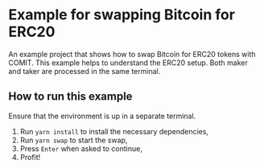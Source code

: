 # Example for swapping Bitcoin for ERC20

An example project that shows how to swap Bitcoin for ERC20 tokens with COMIT.
This example helps to understand the ERC20 setup.
Both maker and taker are processed in the same terminal.

## How to run this example

Ensure that the environment is up in a separate terminal.

1. Run `yarn install` to install the necessary dependencies,
2. Run `yarn swap` to start the swap,
3. Press `Enter` when asked to continue,
4. Profit!
